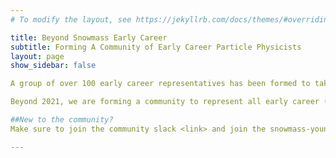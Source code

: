 ```yaml
---
# To modify the layout, see https://jekyllrb.com/docs/themes/#overriding-theme-defaults

title: Beyond Snowmass Early Career
subtitle: Forming A Community of Early Career Particle Physicists
layout: page
show_sidebar: false

A group of over 100 early career representatives has been formed to take part in Snowmass2021 process. We are here to represent our colleagues during and beyond Snowmass. If you want to learn more about the Snowmass process and what we are doing on that front, visit this webpage <link>.

Beyond 2021, we are forming a community to represent all early career (PhD + 10 yrs) colleagues in the U.S. in a variety of ways. 

##New to the community? 
Make sure to join the community slack <link> and join the snowmass-young mailing list. 

---
```

